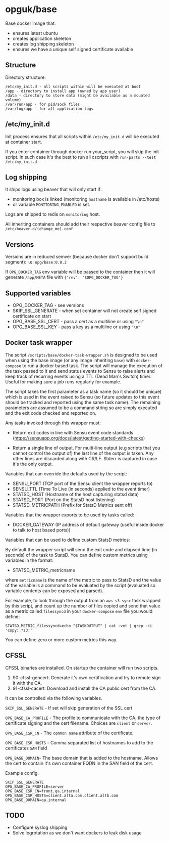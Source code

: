 # opguk/base

Base docker image that:

- ensures latest ubuntu
- creates application skeleton
- creates log shipping skeleton
- ensures we have a unique self signed certificate available

## Structure

Directory structure:

```
/etc/my_init.d - all scripts within will be executed at boot
/app - directory to install app (owned by app user)
/data - directory to store data (might be available as a mounted volume)
/var/run/app - for pid/sock files
/var/log/app - for all application logs
```

## /etc/my_init.d

Init process ensures that all scripts within `/etc/my_init.d` will be executed at container start.

If you enter container through docker run your_script, you will skip the init script. In such case it's the best to run all cscripts with `run-parts --test /etc/my_init.d`

## Log shipping

It ships logs using beaver that will only start if:

- monitoring box is linked (monitoring `hostname` is available in /etc/hosts)
- or variable `MONITORING_ENABLED` is set.

Logs are shipped to redis on `monitoring` host.

All inheriting containers should add their respective beaver config file to `/etc/beaver.d/(change_me).conf`

## Versions

Versions are in reduced semver (because docker don't support build segment): i.e: `opg/base:0.0.2`

If `OPG_DOCKER_TAG` env variable will be passed to the container then it will generate `/app/META` file with `{'rev': '$OPG_DOCKER_TAG'}`

## Supported variables

- OPG_DOCKER_TAG - see versions
- SKIP_SSL_GENERATE - when set container will not create self signed certificate on start
- OPG_BASE_SSL_CERT - pass a cert as a multiline or using `"\n"`
- OPG_BASE_SSL_KEY - pass a key as a multiline or using `"\n"`

## Docker task wrapper

The script `/scripts/base/docker-task-wrapper.sh` is designed to be used when using the base image (or any image inheriting `base`) with `docker-compose` to run a docker based task. The script will manage the execution of the task passed to it and send status events to Sensu to raise alerts and keep track of recurring events using a TTL (Dead Man's Switch) timer. Useful for making sure a job runs regularly for example.

The script takes the first parameter as a task name (so it should be unique) which is used in the event raised to Sensu (so future updates to this event should be tracked and reported using the same task name). The remaining parameters are assumed to be a command string so are simply executed and the exit code checked and reported on.

Any tasks invoked through this wrapper must:

- Return exit codes in line with Sensu event code standards (<https://sensuapp.org/docs/latest/getting-started-with-checks>)

- Return a single line of output. For multi-line output (e.g scripts that you cannot control the output of) the last line of the output is taken. Any other lines are discarded along with CR/LF. Stderr is captured in case it's the only output.

Variables that can override the defaults used by the script:

- SENSU_PORT (TCP port of the Sensu client the wrapper reports to)
- SENSU_TTL (Time To Live (in seconds) applied to the event timer)
- STATSD_HOST (Hostname of the host capturing statsd data)
- STATSD_PORT (Port on the StatsD host listening)
- STATSD_METRICPATH (Prefix for StatsD Metrics sent off)

Variables that the wrapper exports to be used by tasks called:

- DOCKER_GATEWAY (IP address of default gateway (useful inside docker to talk to host based ports))

Variables that can be used to define custom StatsD metrics:

By default the wrapper script will send the exit code and elapsed time (in seconds) of the task to StatsD. You can define custom metrics using variables in the format:

- STATSD_METRIC_metricname

where `metricname` is the name of the metric to pass to StatsD and the value of the variable is a command to be evaluated by the script (evaluated so variable contents can be exposed and parsed).

For example, to look through the output from an `aws s3 sync` task wrapped by this script, and count up the number of files copied and send that value as a metric called `filessyncd` in your `docker-compose` `env` file you would define:

`STATSD_METRIC_filessyncd=echo "$TASKOUTPUT" | cat -vet | grep -ci 'copy:.*s3:'`

You can define zero or more custom metrics this way.

## CFSSL

CFSSL binaries are installed. On startup the container will run two scripts.

1. 90-cfssl-gencert: Generate it's own certification and try to remote sign it with the CA.
2. 91-cfssl-cacert: Download and install the CA public cert from the CA.

It can be controlled via the following variables.

`SKIP_SSL_GENERATE` - If set will skip generation of the SSL cert

`OPG_BASE_CA_PROFILE` - The profile to communicate with the CA, the type of certificate signing and the cert filename. Choices are `client` or `server`.

`OPG_BASE_CSR_CN` - The `common name` attribute of the certificate.

`OPG_BASE_CSR_HOSTS` - Comma separated list of hostnames to add to the certificates `SAN` field

`OPG_BASE_DOMAIN`- The base domain that is added to the hostname. Allows the cert to contain it's own container FQDN in the SAN field of the cert.

Example config.

```
SKIP_SSL_GENERATE
OPG_BASE_CA_PROFILE=server
OPG_BASE_CSR_CN=front.qa.internal
OPG_BASE_CSR_HOSTS=client.alta.com,client.altb.com
OPG_BASE_DOMAIN=qa.internal
```

## TODO

- Configure syslog shipping
- Solve logrotation as we don't want dockers to leak disk usage
